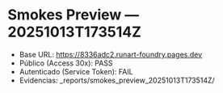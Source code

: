 # Smokes Preview — 20251013T173514Z
- Base URL: https://8336adc2.runart-foundry.pages.dev
- Público (Access 30x): PASS
- Autenticado (Service Token): FAIL
- Evidencias: _reports/smokes_preview_20251013T173514Z/
